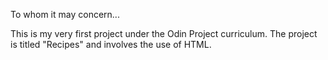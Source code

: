 To whom it may concern...

This is my very first project under the Odin Project curriculum. The project is titled "Recipes" and involves the use of HTML. 